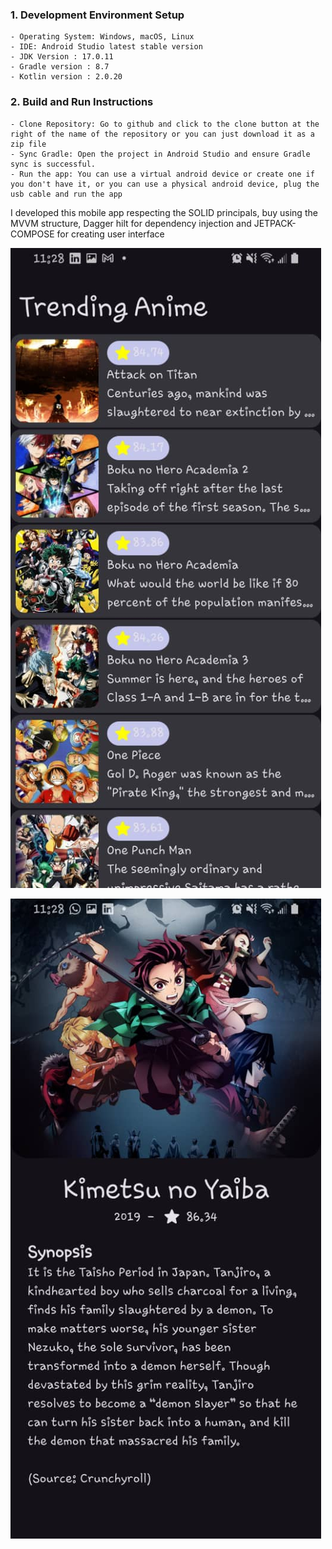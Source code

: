 ### 1. Development Environment Setup

    - Operating System: Windows, macOS, Linux
    - IDE: Android Studio latest stable version
    - JDK Version : 17.0.11
    - Gradle version : 8.7
    - Kotlin version : 2.0.20
### 2. Build and Run Instructions

    - Clone Repository: Go to github and click to the clone button at the right of the name of the repository or you can just download it as a zip file
    - Sync Gradle: Open the project in Android Studio and ensure Gradle sync is successful.
    - Run the app: You can use a virtual android device or create one if you don't have it, or you can use a physical android device, plug the usb cable and run the app

I developed this mobile app respecting the SOLID principals, buy using the MVVM structure, Dagger hilt for dependency injection and JETPACK-COMPOSE for creating user interface

![Desktop view](/screenshots/animelist.jpeg)

![Mobile view](/screenshots/anime.jpeg)
